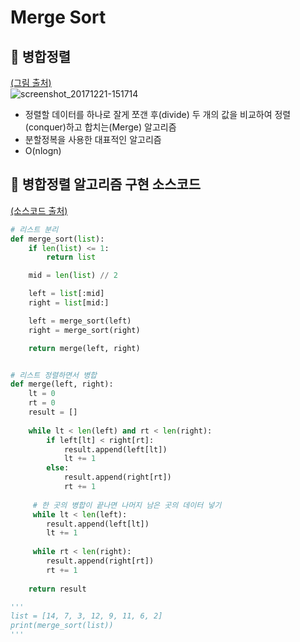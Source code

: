 # Merge Sort

## 📌 병합정렬 
[(그림 출처)](https://ko.khanacademy.org/computing/computer-science/algorithms/merge-sort/a/overview-of-merge-sort)<br>
![screenshot_20171221-151714](https://cdn.kastatic.org/ka-perseus-images/ace963383bea8d154f6abd1322a06a73b56b4628.png)<br>
* 정렬할 데이터를 하나로 잘게 쪼갠 후(divide) 두 개의 값을 비교하여 정렬(conquer)하고 합치는(Merge) 알고리즘<br>
* 분할정복을 사용한 대표적인 알고리즘
* O(nlogn)

## 📌 병합정렬 알고리즘 구현 소스코드
[(소스코드 출처)](https://ordo.tistory.com/87)
```py
# 리스트 분리
def merge_sort(list):
    if len(list) <= 1:
        return list

    mid = len(list) // 2

    left = list[:mid]
    right = list[mid:]

    left = merge_sort(left)
    right = merge_sort(right)

    return merge(left, right)


# 리스트 정렬하면서 병합
def merge(left, right):
    lt = 0
    rt = 0
    result = []
    
    while lt < len(left) and rt < len(right):
        if left[lt] < right[rt]:
            result.append(left[lt])
            lt += 1
        else:
            result.append(right[rt])
            rt += 1
                
     # 한 곳의 병합이 끝나면 나머지 남은 곳의 데이터 넣기
     while lt < len(left):
        result.append(left[lt])
        lt += 1
            
     while rt < len(right):
        result.append(right[rt])
        rt += 1
            
    return result

'''
list = [14, 7, 3, 12, 9, 11, 6, 2]
print(merge_sort(list))
'''
```
